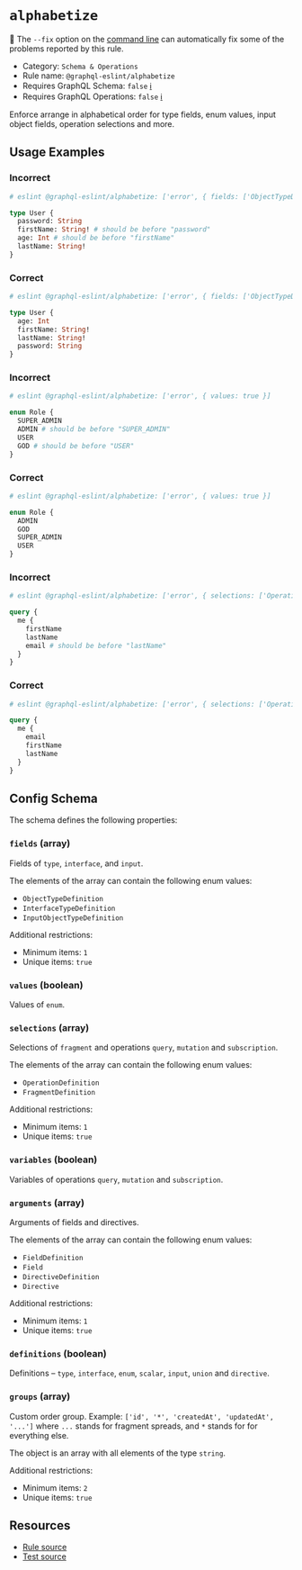 # `alphabetize`

🔧 The `--fix` option on the
[command line](https://eslint.org/docs/user-guide/command-line-interface#--fix) can automatically
fix some of the problems reported by this rule.

- Category: `Schema & Operations`
- Rule name: `@graphql-eslint/alphabetize`
- Requires GraphQL Schema: `false`
  [ℹ️](/docs/getting-started#extended-linting-rules-with-graphql-schema)
- Requires GraphQL Operations: `false`
  [ℹ️](/docs/getting-started#extended-linting-rules-with-siblings-operations)

Enforce arrange in alphabetical order for type fields, enum values, input object fields, operation
selections and more.

## Usage Examples

### Incorrect

```graphql
# eslint @graphql-eslint/alphabetize: ['error', { fields: ['ObjectTypeDefinition'] }]

type User {
  password: String
  firstName: String! # should be before "password"
  age: Int # should be before "firstName"
  lastName: String!
}
```

### Correct

```graphql
# eslint @graphql-eslint/alphabetize: ['error', { fields: ['ObjectTypeDefinition'] }]

type User {
  age: Int
  firstName: String!
  lastName: String!
  password: String
}
```

### Incorrect

```graphql
# eslint @graphql-eslint/alphabetize: ['error', { values: true }]

enum Role {
  SUPER_ADMIN
  ADMIN # should be before "SUPER_ADMIN"
  USER
  GOD # should be before "USER"
}
```

### Correct

```graphql
# eslint @graphql-eslint/alphabetize: ['error', { values: true }]

enum Role {
  ADMIN
  GOD
  SUPER_ADMIN
  USER
}
```

### Incorrect

```graphql
# eslint @graphql-eslint/alphabetize: ['error', { selections: ['OperationDefinition'] }]

query {
  me {
    firstName
    lastName
    email # should be before "lastName"
  }
}
```

### Correct

```graphql
# eslint @graphql-eslint/alphabetize: ['error', { selections: ['OperationDefinition'] }]

query {
  me {
    email
    firstName
    lastName
  }
}
```

## Config Schema

The schema defines the following properties:

### `fields` (array)

Fields of `type`, `interface`, and `input`.

The elements of the array can contain the following enum values:

- `ObjectTypeDefinition`
- `InterfaceTypeDefinition`
- `InputObjectTypeDefinition`

Additional restrictions:

- Minimum items: `1`
- Unique items: `true`

### `values` (boolean)

Values of `enum`.

### `selections` (array)

Selections of `fragment` and operations `query`, `mutation` and `subscription`.

The elements of the array can contain the following enum values:

- `OperationDefinition`
- `FragmentDefinition`

Additional restrictions:

- Minimum items: `1`
- Unique items: `true`

### `variables` (boolean)

Variables of operations `query`, `mutation` and `subscription`.

### `arguments` (array)

Arguments of fields and directives.

The elements of the array can contain the following enum values:

- `FieldDefinition`
- `Field`
- `DirectiveDefinition`
- `Directive`

Additional restrictions:

- Minimum items: `1`
- Unique items: `true`

### `definitions` (boolean)

Definitions – `type`, `interface`, `enum`, `scalar`, `input`, `union` and `directive`.

### `groups` (array)

Custom order group. Example: `['id', '*', 'createdAt', 'updatedAt', '...']` where `...` stands for
fragment spreads, and `*` stands for for everything else.

The object is an array with all elements of the type `string`.

Additional restrictions:

- Minimum items: `2`
- Unique items: `true`

## Resources

- [Rule source](https://github.com/B2o5T/graphql-eslint/tree/master/packages/plugin/src/rules/alphabetize.ts)
- [Test source](https://github.com/B2o5T/graphql-eslint/tree/master/packages/plugin/__tests__/alphabetize.spec.ts)
